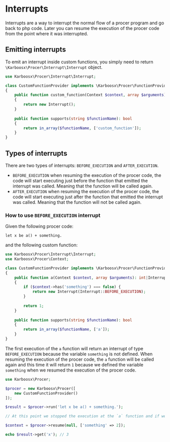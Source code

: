 # Interrupts
Interrupts are a way to interrupt the normal flow of a procer program and go back to php code.
Later you can resume the execution of the procer code from the point where it was interrupted.

## Emitting interrupts
To emit an interrupt inside custom functions, you simply need to return `\Karboosx\Procer\Interrupt\Interrupt` object.

```php
use Karboosx\Procer\Interrupt\Interrupt;

class CustomFunctionProvider implements \Karboosx\Procer\FunctionProviderInterface
{
    public function custom_function(Context $context, array $arguments): string
    {
        return new Interrupt();
    }
    
    public function supports(string $functionName): bool
    {
        return in_array($functionName, ['custom_function']);
    }
}
```

## Types of interrupts
There are two types of interrupts: `BEFORE_EXECUTION` and `AFTER_EXECUTION`.
- `BEFORE_EXECUTION` when resuming the execution of the procer code, the code will start executing just before the function that emitted the interrupt was called. Meaning that the function will be called again.
- `AFTER_EXECUTION` when resuming the execution of the procer code, the code will start executing just after the function that emitted the interrupt was called. Meaning that the function will not be called again.

### How to use `BEFORE_EXECUTION` interrupt

Given the following procer code:
```procer
let x be a() + something.
```

and the following custom function:

```php
use Karboosx\Procer\Interrupt\Interrupt;
use Karboosx\Procer\Context;

class CustomFunctionProvider implements \Karboosx\Procer\FunctionProviderInterface
{
    public function a(Context $context, array $arguments): int|Interrupt
    {
        if ($context->has('something') === false) {
            return new Interrupt(Interrupt::BEFORE_EXECUTION);
        }
        
        return 1;
    }
    
    public function supports(string $functionName): bool
    {
        return in_array($functionName, ['a']);
    }
}
```

The first execution of the `a` function will return an interrupt of type `BEFORE_EXECUTION` because the variable `something` is not defined.
When resuming the execution of the procer code, the `a` function will be called again and this time it will return `1` because we defined the variable `something` when we resumed the execution of the procer code.

```php
use Karboosx\Procer;

$procer = new Karboosx\Procer([
    new CustomFunctionProvider()
]);

$result = $procer->run('let x be a() + something.');

// At this point we stopped the execution at the `a` function and if we want to resume the execution of the procer code we need to define the variable `something`.

$context = $procer->resume(null, ['something' => 2]);

echo $result->get('x'); // 3
```